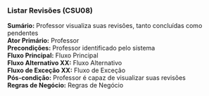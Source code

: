### Listar Revisões (CSU08) ###
**Sumário:** Professor visualiza suas revisões, tanto concluídas como pendentes  
**Ator Primário:** Professor  
**Precondições:** Professor identificado pelo sistema  
**Fluxo Principal:** Fluxo Principal  
**Fluxo Alternativo XX:** Fluxo Alternativo  
**Fluxo de Exceção XX:** Fluxo de Exceção  
**Pós-condição:** Professor é capaz de visualizar suas revisões  
**Regras de Negócio:** Regras de Negócio  